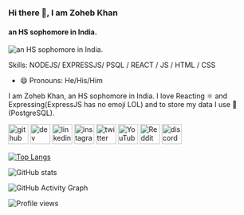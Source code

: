 ### Hi there 👋, I am Zoheb Khan
#### an HS sophomore in India.
![an HS sophomore in India.](https://pbs.twimg.com/profile_banners/1375146830321741827/1619454459/1500x500)


Skills: NODEJS/ EXPRESSJS/ PSQL / REACT / JS / HTML / CSS

- 😄 Pronouns: He/His/Him 

I am Zoheb Khan, an HS sophomore in India. I love Reacting ⚛️  and Expressing(ExpressJS has no emoji LOL) and to store my data I use 🐘 (PostgreSQL).

[<img src='https://cdn.jsdelivr.net/npm/simple-icons@3.0.1/icons/github.svg' alt='github' height='40'>](https://github.com/ZohebMOPO)  [<img src='https://cdn.jsdelivr.net/npm/simple-icons@3.0.1/icons/dev-dot-to.svg' alt='dev' height='40'>](https://dev.to/zohebkhan)  [<img src='https://cdn.jsdelivr.net/npm/simple-icons@3.0.1/icons/linkedin.svg' alt='linkedin' height='40'>](https://www.linkedin.com/in/zoheb-khan-4417101b9/)  [<img src='https://cdn.jsdelivr.net/npm/simple-icons@3.0.1/icons/instagram.svg' alt='instagram' height='40'>](https://www.instagram.com/zoheb.tsx/)  [<img src='https://cdn.jsdelivr.net/npm/simple-icons@3.0.1/icons/twitter.svg' alt='twitter' height='40'>](https://twitter.com/ZohebKh03784087)  [<img src='https://cdn.jsdelivr.net/npm/simple-icons@3.0.1/icons/youtube.svg' alt='YouTube' height='40'>](https://www.youtube.com/channel/UCV6E1_21vkosIVUabvYwlgw)  [<img src='https://cdn.jsdelivr.net/npm/simple-icons@3.0.1/icons/reddit.svg' alt='Reddit' height='40'>](https://www.reddit.com/user/TemperatureSuperb612)  [<img src='https://cdn.jsdelivr.net/npm/simple-icons@3.0.1/icons/discord.svg' alt='discord' height='40'>](dsc.bio/mtor)  

[![Top Langs](https://github-readme-stats.vercel.app/api/top-langs/?username=ZohebMOPO)](https://github.com/anuraghazra/github-readme-stats)

![GitHub stats](https://github-readme-stats.vercel.app/api?username=ZohebMOPO&show_icons=true)  

![GitHub Activity Graph](https://activity-graph.herokuapp.com/graph?username=ZohebMOPO)  

![Profile views](https://gpvc.arturio.dev/ZohebMOPO)  
